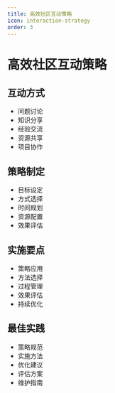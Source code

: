 ```yaml
---
title: 高效社区互动策略
icon: interaction-strategy
order: 3
---
```


# 高效社区互动策略

## 互动方式
- 问题讨论
- 知识分享
- 经验交流
- 资源共享
- 项目协作

## 策略制定
- 目标设定
- 方式选择
- 时间规划
- 资源配置
- 效果评估

## 实施要点
- 策略应用
- 方法选择
- 过程管理
- 效果评估
- 持续优化

## 最佳实践
- 策略规范
- 实施方法
- 优化建议
- 评估方案
- 维护指南
